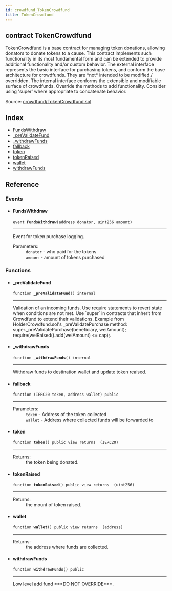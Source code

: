 ```yaml
---
id: crowdfund_TokenCrowdfund
title: TokenCrowdfund
---
```


<div class="contract-doc"><div class="contract"><h2 class="contract-header"><span class="contract-kind">contract</span> TokenCrowdfund</h2><p class="description">TokenCrowdfund is a base contract for managing token donations, allowing donators to donate tokens to a cause. This contract implements such functionality in its most fundamental form and can be extended to provide additional functionality and/or custom behavior. The external interface represents the basic interface for purchasing tokens, and conform the base architecture for crowdfunds. They are *not* intended to be modified / overridden. The internal interface conforms the extensible and modifiable surface of crowdfunds. Override the methods to add functionality. Consider using &#x27;super&#x27; where appropriate to concatenate behavior.</p><div class="source">Source: <a href="https://github.com/ZEUS-coin/smart-contracts/blob/v0.0.3/contracts/crowdfund/TokenCrowdfund.sol" target="_blank">crowdfund/TokenCrowdfund.sol</a></div></div><div class="index"><h2>Index</h2><ul><li><a href="crowdfund_TokenCrowdfund.html#FundsWithdraw">FundsWithdraw</a></li><li><a href="crowdfund_TokenCrowdfund.html#_preValidateFund">_preValidateFund</a></li><li><a href="crowdfund_TokenCrowdfund.html#_withdrawFunds">_withdrawFunds</a></li><li><a href="crowdfund_TokenCrowdfund.html#">fallback</a></li><li><a href="crowdfund_TokenCrowdfund.html#token">token</a></li><li><a href="crowdfund_TokenCrowdfund.html#tokenRaised">tokenRaised</a></li><li><a href="crowdfund_TokenCrowdfund.html#wallet">wallet</a></li><li><a href="crowdfund_TokenCrowdfund.html#withdrawFunds">withdrawFunds</a></li></ul></div><div class="reference"><h2>Reference</h2><div class="events"><h3>Events</h3><ul><li><div class="item event"><span id="FundsWithdraw" class="anchor-marker"></span><h4 class="name">FundsWithdraw</h4><div class="body"><code class="signature">event <strong>FundsWithdraw</strong><span>(address donator, uint256 amount) </span></code><hr/><div class="description"><p>Event for token purchase logging.</p></div><dl><dt><span class="label-parameters">Parameters:</span></dt><dd><div><code>donator</code> - who paid for the tokens</div><div><code>amount</code> - amount of tokens purchased</div></dd></dl></div></div></li></ul></div><div class="functions"><h3>Functions</h3><ul><li><div class="item function"><span id="_preValidateFund" class="anchor-marker"></span><h4 class="name">_preValidateFund</h4><div class="body"><code class="signature">function <strong>_preValidateFund</strong><span>() </span><span>internal </span></code><hr/><div class="description"><p>Validation of an incoming funds. Use require statements to revert state when conditions are not met. Use `super` in contracts that inherit from Crowdfund to extend their validations. Example from HolderCrowdfund.sol&#x27;s _preValidatePurchase method: super._preValidatePurchase(beneficiary, weiAmount); require(weiRaised().add(weiAmount) &lt;= cap);.</p></div></div></div></li><li><div class="item function"><span id="_withdrawFunds" class="anchor-marker"></span><h4 class="name">_withdrawFunds</h4><div class="body"><code class="signature">function <strong>_withdrawFunds</strong><span>() </span><span>internal </span></code><hr/><div class="description"><p>Withdraw funds to destination wallet and update token reaised.</p></div></div></div></li><li><div class="item function"><span id="fallback" class="anchor-marker"></span><h4 class="name">fallback</h4><div class="body"><code class="signature">function <strong></strong><span>(IERC20 token, address wallet) </span><span>public </span></code><hr/><dl><dt><span class="label-parameters">Parameters:</span></dt><dd><div><code>token</code> - Address of the token collected</div><div><code>wallet</code> - Address where collected funds will be forwarded to</div></dd></dl></div></div></li><li><div class="item function"><span id="token" class="anchor-marker"></span><h4 class="name">token</h4><div class="body"><code class="signature">function <strong>token</strong><span>() </span><span>public </span><span>view </span><span>returns  (IERC20) </span></code><hr/><dl><dt><span class="label-return">Returns:</span></dt><dd>the token being donated.</dd></dl></div></div></li><li><div class="item function"><span id="tokenRaised" class="anchor-marker"></span><h4 class="name">tokenRaised</h4><div class="body"><code class="signature">function <strong>tokenRaised</strong><span>() </span><span>public </span><span>view </span><span>returns  (uint256) </span></code><hr/><dl><dt><span class="label-return">Returns:</span></dt><dd>the mount of token raised.</dd></dl></div></div></li><li><div class="item function"><span id="wallet" class="anchor-marker"></span><h4 class="name">wallet</h4><div class="body"><code class="signature">function <strong>wallet</strong><span>() </span><span>public </span><span>view </span><span>returns  (address) </span></code><hr/><dl><dt><span class="label-return">Returns:</span></dt><dd>the address where funds are collected.</dd></dl></div></div></li><li><div class="item function"><span id="withdrawFunds" class="anchor-marker"></span><h4 class="name">withdrawFunds</h4><div class="body"><code class="signature">function <strong>withdrawFunds</strong><span>() </span><span>public </span></code><hr/><div class="description"><p>Low level add fund ***DO NOT OVERRIDE***.</p></div></div></div></li></ul></div></div></div>
